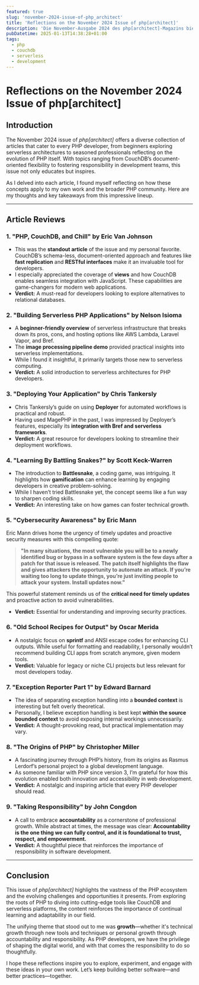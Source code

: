 ```yaml
---
featured: true
slug: 'november-2024-issue-of-php_architect'
title: 'Reflections on the November 2024 Issue of php[architect]'
description: 'Die November-Ausgabe 2024 des php[architect]-Magazins bietet eine vielfältige Sammlung von Artikeln, die sich an PHP-Entwickler aller Erfahrungsstufen richten. Themen wie CouchDBs dokumentenorientierte Flexibilität, serverlose Architekturen und die Entwicklung von PHP selbst werden behandelt. Die Ausgabe zielt darauf ab, Entwickler zu informieren und zu inspirieren, indem sie sowohl technische Einblicke als auch Reflexionen über die Verantwortung in Entwicklungsteams bietet.'
pubDatetime: 2025-01-13T14:38:28+01:00
tags:
  - php
  - couchdb
  - serverless
  - development
---
```


# Reflections on the November 2024 Issue of php[architect]

## Introduction
The November 2024 issue of *php[architect]* offers a diverse collection of articles that cater to every PHP developer, from beginners exploring serverless architectures to seasoned professionals reflecting on the evolution of PHP itself. With topics ranging from CouchDB’s document-oriented flexibility to fostering responsibility in development teams, this issue not only educates but inspires.

As I delved into each article, I found myself reflecting on how these concepts apply to my own work and the broader PHP community. Here are my thoughts and key takeaways from this impressive lineup.

---

## Article Reviews

### 1. "PHP, CouchDB, and Chill" by Eric Van Johnson
- This was the **standout article** of the issue and my personal favorite. CouchDB’s schema-less, document-oriented approach and features like **fast replication** and **RESTful interfaces** make it an invaluable tool for developers.
- I especially appreciated the coverage of **views** and how CouchDB enables seamless integration with JavaScript. These capabilities are game-changers for modern web applications.
- **Verdict:** A must-read for developers looking to explore alternatives to relational databases.

### 2. "Building Serverless PHP Applications" by Nelson Isioma
- A **beginner-friendly overview** of serverless infrastructure that breaks down its pros, cons, and hosting options like AWS Lambda, Laravel Vapor, and Bref.
- The **image processing pipeline demo** provided practical insights into serverless implementations.
- While I found it insightful, it primarily targets those new to serverless computing.
- **Verdict:** A solid introduction to serverless architectures for PHP developers.

### 3. "Deploying Your Application" by Chris Tankersly
- Chris Tankersly’s guide on using **Deployer** for automated workflows is practical and robust.
- Having used MagePHP in the past, I was impressed by Deployer’s features, especially its **integration with Bref and serverless frameworks**.
- **Verdict:** A great resource for developers looking to streamline their deployment workflows.

### 4. "Learning By Battling Snakes?" by Scott Keck-Warren
- The introduction to **Battlesnake**, a coding game, was intriguing. It highlights how **gamification** can enhance learning by engaging developers in creative problem-solving.
- While I haven’t tried Battlesnake yet, the concept seems like a fun way to sharpen coding skills.
- **Verdict:** An interesting take on how games can foster technical growth.

### 5. "Cybersecurity Awareness" by Eric Mann
Eric Mann drives home the urgency of timely updates and proactive security measures with this compelling quote:

> **"In many situations, the most vulnerable you will be to a newly identified bug or bypass in a software system is the few days after a patch for that issue is released. The patch itself highlights the flaw and gives attackers the opportunity to automate an attack. If you’re waiting too long to update things, you’re just inviting people to attack your system. Install updates now."**

This powerful statement reminds us of the **critical need for timely updates** and proactive action to avoid vulnerabilities.

- **Verdict:** Essential for understanding and improving security practices.

### 6. "Old School Recipes for Output" by Oscar Merida
- A nostalgic focus on **sprintf** and ANSI escape codes for enhancing CLI outputs. While useful for formatting and readability, I personally wouldn’t recommend building CLI apps from scratch anymore, given modern tools.
- **Verdict:** Valuable for legacy or niche CLI projects but less relevant for most developers today.

### 7. "Exception Reporter Part 1" by Edward Barnard
- The idea of separating exception handling into a **bounded context** is interesting but felt overly theoretical.
- Personally, I believe exception handling is best kept **within the source bounded context** to avoid exposing internal workings unnecessarily.
- **Verdict:** A thought-provoking read, but practical implementation may vary.

### 8. "The Origins of PHP" by Christopher Miller
- A fascinating journey through PHP’s history, from its origins as Rasmus Lerdorf’s personal project to a global development language.
- As someone familiar with PHP since version 3, I’m grateful for how this evolution enabled both innovation and accessibility in web development.
- **Verdict:** A nostalgic and inspiring article that every PHP developer should read.

### 9. "Taking Responsibility" by John Congdon
- A call to embrace **accountability** as a cornerstone of professional growth. While abstract at times, the message was clear: **Accountability is the one thing we can fully control, and it is foundational to trust, respect, and empowerment.**
- **Verdict:** A thoughtful piece that reinforces the importance of responsibility in software development.

---

## Conclusion
This issue of *php[architect]* highlights the vastness of the PHP ecosystem and the evolving challenges and opportunities it presents. From exploring the roots of PHP to diving into cutting-edge tools like CouchDB and serverless platforms, the content reinforces the importance of continual learning and adaptability in our field.

The unifying theme that stood out to me was **growth**—whether it's technical growth through new tools and techniques or personal growth through accountability and responsibility. As PHP developers, we have the privilege of shaping the digital world, and with that comes the responsibility to do so thoughtfully.

I hope these reflections inspire you to explore, experiment, and engage with these ideas in your own work. Let’s keep building better software—and better practices—together.